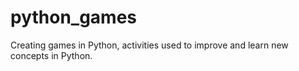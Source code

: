 # python_games
Creating games in Python, activities used to improve and learn new concepts in Python.
